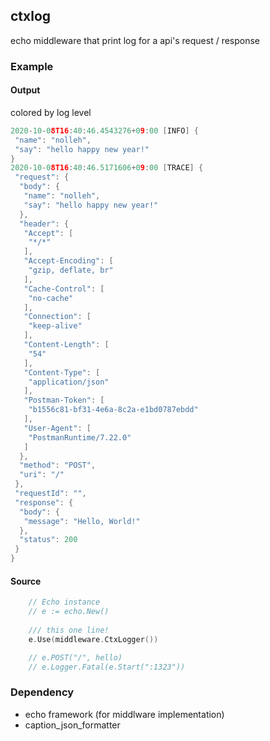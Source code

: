 ## ctxlog
echo middleware that print log for a api's request / response

### Example 

#### Output

colored by log level

```go
2020-10-08T16:40:46.4543276+09:00 [INFO] {
 "name": "nolleh",
 "say": "hello happy new year!"
}
2020-10-08T16:40:46.5171606+09:00 [TRACE] {
 "request": {
  "body": {
   "name": "nolleh",
   "say": "hello happy new year!"
  },
  "header": {
   "Accept": [
    "*/*"
   ],
   "Accept-Encoding": [
    "gzip, deflate, br"
   ],
   "Cache-Control": [
    "no-cache"
   ],
   "Connection": [
    "keep-alive"
   ],
   "Content-Length": [
    "54"
   ],
   "Content-Type": [
    "application/json"
   ],
   "Postman-Token": [
    "b1556c81-bf31-4e6a-8c2a-e1bd0787ebdd"
   ],
   "User-Agent": [
    "PostmanRuntime/7.22.0"
   ]
  },
  "method": "POST",
  "uri": "/"
 },
 "requestId": "",
 "response": {
  "body": {
   "message": "Hello, World!"
  },
  "status": 200
 }
}

```

#### Source

```go
    // Echo instance
    // e := echo.New()
    
    /// this one line!
    e.Use(middleware.CtxLogger())

    // e.POST("/", hello)
    // e.Logger.Fatal(e.Start(":1323"))
```


### Dependency 
* echo framework (for middlware implementation) [](http://github.com/labstack/echo)
* caption_json_formatter [](http://github.com/nolleh/caption_json_formatter)